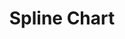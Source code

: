 ---
title: Spline Chart
position:
parameters:
  - name:
    content:
content_markdown:

left_code_blocks:
  - code_block: |-
      {
        "data1": [30, 200, 100, 400, 150, 250],
        "data2": [50, 20, 10, 40, 15, 25]
      }
    title: Input JSON
    language: json

right_code_blocks:
  - code_block: |-
      {
          "data": {
              "columns": [
                  ["data1", 30, 200, 100, 400, 150, 250],
                  ["data2", 130, 100, 140, 200, 150, 50]
              ],
              "type": "spline"
          }
      }
    title: Output
    language: json
---